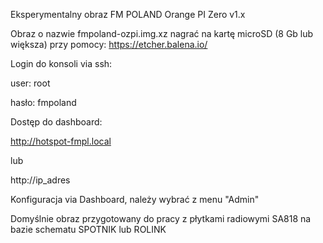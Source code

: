Eksperymentalny obraz FM POLAND Orange PI Zero v1.x

Obraz o nazwie fmpoland-ozpi.img.xz nagrać na kartę microSD (8 Gb lub większa) przy pomocy: https://etcher.balena.io/

Login do konsoli via ssh:

user: root

hasło: fmpoland

Dostęp do dashboard:

http://hotspot-fmpl.local

lub

http://ip_adres

Konfiguracja via Dashboard, należy wybrać z menu "Admin"

Domyślnie obraz przygotowany do pracy z płytkami radiowymi SA818 na bazie schematu SPOTNIK lub ROLINK


